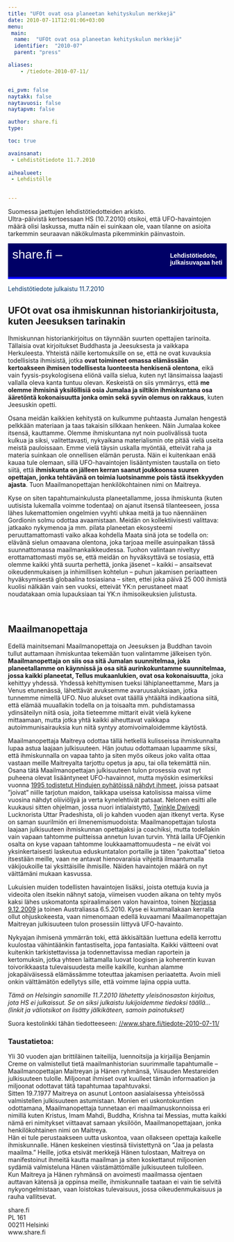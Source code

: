 ```yaml
---
title: "UFOt ovat osa planeetan kehityskulun merkkejä"
date: 2010-07-11T12:01:06+03:00
menu:
 main:
  name:  "UFOt ovat osa planeetan kehityskulun merkkejä"
  identifier:  "2010-07"
  parent: "press"

aliases:
    - /tiedote-2010-07-11/


ei_pvm: false
naytakk: false
naytavuosi: false
naytapvm: false

author: share.fi
type: 

toc: true

avainsanat:
 - Lehdistötiedote 11.7.2010
 
aihealueet:
 - Lehdistölle
 

---
```



<p class="alustus">Suomessa jaettujen lehdistötiedotteiden arkisto.<br />Ultra-päivistä kertoessaan HS (10.7.2010) otsikoi, että UFO-havaintojen määrä olisi laskussa, mutta näin ei suinkaan ole, vaan tilanne on asioita tarkemmin seuraavan näkökulmasta pikemminkin päinvastoin.</p>
<div style="padding: 10px 10px 35px 10px; background-color: #000066; color: #ffffff; font-family: Trebuchet MS,Verdana,Helvetica,sans-serif; row-height: 46px; font-size: 28px;">share.fi &#8211; <span style="float: right; padding: 10px 0px 0px 0px; font-family: Verdana,Geneva,Arial,Helvetica,sans-serif; row-height: 18px; font-size: 14px;"><strong>Lehdistötiedote,<br />
julkaisuvapaa heti</strong></span></div>
<div style="padding: 0px 0px 5px 0px; background-color: #0000ff; color: #ffffff; row-height: 0px; font-size: 0px;">&#8212;</div>
<p><span style="color: #003366;">Lehdistötiedote julkaistu 11.7.2010</span></p>
<h2>UFOt ovat osa ihmiskunnan historiankirjoitusta, kuten Jeesuksen tarinakin</h2>
<p>Ihmiskunnan historiankirjoitus on täynnään suurten opettajien tarinoita. Tällaisia ovat kirjoitukset Buddhasta ja Jeesuksesta ja vaikkapa Herkuleesta. Yhteistä näille kertomuksille on se, että ne ovat kuvauksia todellisista ihmisistä, jotka <strong>ovat toimineet omassa elämässään kertoakseen ihmisen todellisesta luonteesta henkisenä olentona</strong>, eikä vain fyysis-psykologisena eliönä vailla sielua, kuten nyt länsimaissa laajasti vallalla oleva kanta tuntuu olevan. Keskeistä on siis ymmärrys, että <strong>me olemme ihmisinä yksilöllisiä osia Jumalaa ja siltikin ihmiskuntana osa ääretöntä kokonaisuutta jonka omin sekä syvin olemus on rakkaus</strong>, kuten Jeesuskin opetti.</p>
<p>Osana meidän kaikkien kehitystä on kulkumme puhtaasta Jumalan hengestä pelkkään materiaan ja taas takaisin silkkaan henkeen. Näin Jumalaa kokee itsensä, kauttamme. Olemme ihmiskuntana nyt noin puolivälissä tuota kulkua ja siksi, valitettavasti, nykyaikana materialismin ote pitää vielä useita meistä pauloissaan. Emme vielä täysin uskalla myöntää, etteivät raha ja materia suinkaan ole onnellisen elämän perusta. Näin ei kuitenkaan enää kauaa tule olemaan, sillä UFO-havaintojen lisääntymisten taustalla on tieto siitä, että <strong>ihmiskunta on jälleen kerran saanut joukkoonsa suuren opettajan, jonka tehtävänä on toimia luotsinamme pois tästä itsekkyyden ajasta</strong>. Tuon Maailmanopettajan henkilökohtainen nimi on Maitreya.</p>
<p>Kyse on siten tapahtumainkulusta planeetallamme, jossa ihmiskunta (kuten uutisista lukemalla voimme todentaa) on ajanut itsensä tilanteeseen, jossa lähes lukemattomien ongelmien vyyhti uhkaa meitä ja tuo näennäinen Gordionin solmu odottaa avaamistaan. Meidän on kollektiivisesti valittava: jatkaako nykymenoa ja mm. pilata planeetan ekosysteemi peruuttamattomasti vaiko alkaa kohdella Maata sinä jota se todella on: elävänä sielun omaavana olentona, joka tarjoaa meille asuinpaikan tässä suunnattomassa maailmankaikkeudessa. Tuohon valintaan niveltyy erottamattomasti myös se, että meidän on hyväksyttävä se tosiasia, että olemme kaikki yhtä suurta perhettä, jonka jäsenet – kaikki – ansaitsevat oikeudenmukaisen ja inhimillisen kohtelun – puhun jakamisen periaatteen hyväksymisestä globaalina tosiasiana – siten, ettei joka päivä 25&nbsp;000 ihmistä kuolisi nälkään vain sen vuoksi, etteivät YK:n perustaneet maat noudatakaan omia lupauksiaan tai YK:n ihmisoikeuksien julistusta.</p>
<p>&nbsp;</p>
<h2>Maailmanopettaja</h2>
<p>Edellä mainitsemani Maailmanopettaja on Jeesuksen ja Buddhan tavoin tullut auttamaan ihmiskuntaa tekemään tuon valintamme jälkeisen työn. <strong>Maailmanopettaja on siis osa sitä Jumalan suunnitelmaa, joka planeetallamme on käynnissä ja osa sitä aurinkokuntamme suunnitelmaa, jossa kaikki planeetat, Tellus mukaanlukien, ovat osa kokonaisuutta</strong>, joka kehittyy yhdessä. Yhdessä kehittymisen tueksi lähiplaneettamme, Mars ja Venus etunenässä, lähettävät avuksemme avaruusaluksiaan, jotka tunnemme nimellä UFO. Nuo alukset ovat täällä yhtäältä indikaationa siitä, että elämää muuallakin todella on ja toisaalta mm. puhdistamassa ydinsäteilyn niitä osia, joita tieteemme mittarit eivät vielä kykene mittaamaan, mutta jotka yhtä kaikki aiheuttavat vaikkapa autoimmunisairauksia kun niitä syntyy atomivoimaloidemme käytöstä.</p>
<p>Maailmanopettaja Maitreya odottaa tällä hetkellä kulisseissa ihmiskunnalta lupaa astua laajaan julkisuuteen. Hän joutuu odottamaan lupaamme siksi, että ihmiskunnalla on vapaa tahto ja siten myös oikeus joko valita ottaa vastaan meille Maitreyalta tarjottu opetus ja apu, tai olla tekemättä niin. Osana tätä Maailmanopettajan julkisuuteen tulon prosessia ovat nyt puheena olevat lisääntyneet UFO-havainnot, mutta myöskin esimerkiksi vuonna <a title="Hindujen maitoihme oli globaali näytös, joka vakuutti skeptikotkin" href="/hindujen-maitoihme-oli-globaali-naytos-joka-vakuutti-skeptikotkin" target="_blank">1995 todistetut Hindujen pyhätöissä nähdyt ihmeet</a>, joissa patsaat ”joivat” niille tarjotun maidon, taikkapa useissa katolisissa maissa viime vuosina nähdyt oliiviöljyä ja verta kynelehtivät patsaat. Nelonen esitti alle kuukausi sitten ohjelman, jossa nuori intialaistyttö, <a title="Ihmeet ja merkit" href="/lisatietoa/ihmeet-ja-merkit" target="_blank">Twinkle Dwivedi</a> Lucknorista Uttar Pradeshista, oli jo kahden vuoden ajan itkenyt verta. Kyse on saman suurilmiön eri ilmenemismuodoista: Maailmanopettajan tulosta laajaan julkisuuteen ihmiskunnan opettajaksi ja coachiksi, mutta todellakin vain vapaan tahtomme puitteissa annetun luvan turvin. Yhtä lailla UFOjenkin osalta on kyse vapaan tahtomme loukkaamattomuudesta – ne eivät voi yksinkertaisesti laskeutua eduskuntatalon portaille ja täten ”pakottaa” tietoa itsestään meille, vaan ne antavat hienovaraisia vihjeitä ilmaantumalla väkijoukoille tai yksittäisille ihmisille. Näiden havaintojen määrä on nyt väittämäni mukaan kasvussa.</p>
<p>Lukuisien muiden todellisten havaintojen lisäksi, joista otettuja kuvia ja videoita olen itsekin nähnyt satoja, viimeisen vuoden aikana on tehty myös kaksi lähes uskomatonta spiraalimaisen valon havaintoa, toinen <a title="Maitreyan tulon julkistava ”tähti”" href="/maitreya/maitreyan-tulon-julkistava-tahti" target="_blank">Norjassa 9.12.2009</a> ja toinen Australiassa 6.5.2010. Kyse ei kummallakaan kerralla ollut ohjuskokeesta, vaan nimenomaan edellä kuvaamani Maailmanopettajan Maitreyan julkisuuteen tulon prosessiin liittyvä UFO-havainto.</p>
<p>Nykyajan ihmisenä ymmärrän toki, että äkkisältään luettuna edellä kerrottu kuulostaa vähintäänkin fantastiselta, jopa fantasialta. Kaikki väitteeni ovat kuitenkin tarkistettavissa ja todennettavissa median raportein ja kertomuksin, jotka yhteen laittamalla luovat loogisen ja koherentin kuvan toivorikkaasta tulevaisuudesta meille kaikille, kunhan alamme jokapäiväisessä elämässämme toteuttaa jakamisen periaatetta. Avoin mieli onkin välttämätön edellytys sille, että voimme lajina oppia uutta.</p>
<p><em>Tämä on Helsingin sanomille 11.7.2010 lähetetty yleisönosaston kirjoitus, jota HS ei julkaissut. Se on siksi julkaistu lukijoidemme tiedoksi täällä&#8230; (linkit ja väliotsikot on lisätty jälkikäteen, samoin painotukset)</em></p>


<p>Suora kestolinkki tähän tiedotteeseen: <a title="Spiraalivalo Norjassa on Maitreyan 'tähti'" href="/tiedote-2010-07-11/" target="_blank">//www.share.fi/tiedote-2010-07-11/</a></p>

<h3>Taustatietoa:</h3>
<p>Yli 30 vuoden ajan brittiläinen taiteilija, luennoitsija ja kirjailija Benjamin Creme on valmistellut tietä maailmanhistorian suurimmalle tapahtumalle &#8211; Maailmanopettajan Maitreyan ja Hänen ryhmänsä, Viisauden Mestareiden julkisuuteen tulolle. Miljoonat ihmiset ovat kuulleet tämän informaation ja miljoonat odottavat tätä tapahtumaa tapahtuvaksi.<br />
Sitten 19.7.1977 Maitreya on asunut Lontoon aasialaisessa yhteisössä valmistellen julkisuuteen astumistaan. Monien eri uskontokuntien odottamana, Maailmanopettaja tunnetaan eri maailmanuskonnoissa eri nimillä kuten Kristus, Imam Mahdi, Buddha, Krishna tai Messias, mutta kaikki nämä eri nimitykset viittaavat samaan yksilöön, Maailmanopettajaan, jonka henkilökohtainen nimi on Maitreya.<br />
Hän ei tule perustaakseen uutta uskontoa, vaan ollakseen opettaja kaikelle ihmiskunnalle. Hänen keskeinen viestinsä tiivistettynä on &#8221;Jaa ja pelasta maailma.&#8221; Heille, jotka etsivät merkkejä Hänen tulostaan, Maitreya on manifestoinut ihmeitä kautta maailman ja siten koskettanut miljoonien sydämiä valmisteluna Hänen väistämättömälle julkisuuteen tulolleen.<br />
Kun Maitreya ja Hänen ryhmänsä on avoimesti maailmassa ojentaen auttavan kätensä ja oppinsa meille, ihmiskunnalle taataan ei vain tie selvitä nykyongelmistaan, vaan loistokas tulevaisuus, jossa oikeudenmukaisuus ja rauha vallitsevat.</p>

<p>
<span style="">share.fi</span><br />
PL 161<br />
00211 Helsinki<br />
www.share.fi</p>
</div>